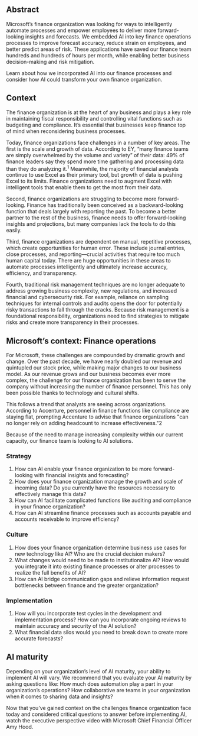 ## Abstract

Microsoft’s finance organization was looking for ways to intelligently automate processes and empower employees to deliver more forward-looking insights and forecasts. We embedded AI into key finance operations processes to improve forecast accuracy, reduce strain on employees, and better predict areas of risk. These applications have saved our finance team hundreds and hundreds of hours per month, while enabling better business decision-making and risk mitigation.

Learn about how we incorporated AI into our finance processes and consider how AI could transform your own finance organization.

## Context

The finance organization is at the heart of any business and plays a key role in maintaining fiscal responsibility and controlling vital functions such as budgeting and compliance. It’s essential that businesses keep finance top of mind when reconsidering business processes.

Today, finance organizations face challenges in a number of key areas. The first is the scale and growth of data. According to EY, “many finance teams are simply overwhelmed by the volume and variety” of their data: 49% of finance leaders say they spend more time gathering and processing data than they do analyzing it.<sup>1</sup> Meanwhile, the majority of financial analysts continue to use Excel as their primary tool, but growth of data is pushing Excel to its limits. Finance organizations need to augment Excel with intelligent tools that enable them to get the most from their data.

Second, finance organizations are struggling to become more forward-looking. Finance has traditionally been conceived as a backward-looking function that deals largely with reporting the past. To become a better partner to the rest of the business, finance needs to offer forward-looking insights and projections, but many companies lack the tools to do this easily.

Third, finance organizations are dependent on manual, repetitive processes, which create opportunities for human error. These include journal entries, close processes, and reporting—crucial activities that require too much human capital today. There are huge opportunities in these areas to automate processes intelligently and ultimately increase accuracy, efficiency, and transparency.

Fourth, traditional risk management techniques are no longer adequate to address growing business complexity, new regulations, and increased financial and cybersecurity risk. For example, reliance on sampling techniques for internal controls and audits opens the door for potentially risky transactions to fall through the cracks. Because risk management is a foundational responsibility, organizations need to find strategies to mitigate risks and create more transparency in their processes.

## Microsoft’s context: Finance operations

For Microsoft, these challenges are compounded by dramatic growth and change. Over the past decade, we have nearly doubled our revenue and quintupled our stock price, while making major changes to our business model. As our revenue grows and our business becomes ever more complex, the challenge for our finance organization has been to serve the company without increasing the number of finance personnel. This has only been possible thanks to technology and cultural shifts.

This follows a trend that analysts are seeing across organizations. According to Accenture, personnel in finance functions like compliance are staying flat, prompting Accenture to advise that finance organizations "can no longer rely on adding headcount to increase effectiveness."2

Because of the need to manage increasing complexity within our current capacity, our finance team is looking to AI solutions.

### Strategy

1. How can AI enable your finance organization to be more forward-looking with financial insights and forecasting?
2. How does your finance organization manage the growth and scale of incoming data? Do you currently have the resources necessary to effectively manage this data?
3. How can AI facilitate complicated functions like auditing and compliance in your finance organization?
4. How can AI streamline finance processes such as accounts payable and accounts receivable to improve efficiency?

### Culture

1. How does your finance organization determine business use cases for new technology like AI? Who are the crucial decision makers?
2. What changes would need to be made to institutionalize AI? How would you integrate it into existing finance processes or alter processes to realize the full benefits of AI?
3. How can AI bridge communication gaps and relieve information request bottlenecks between finance and the greater organization?

### Implementation

1. How will you incorporate test cycles in the development and implementation process? How can you incorporate ongoing reviews to maintain accuracy and security of the AI solution?
2. What financial data silos would you need to break down to create more accurate forecasts?

## AI maturity

Depending on your organization’s level of AI maturity, your ability to implement AI will vary. We recommend that you evaluate your AI maturity by asking questions like: How much does automation play a part in your organization’s operations? How collaborative are teams in your organization when it comes to sharing data and insights?

Now that you’ve gained context on the challenges finance organization face today and considered critical questions to answer before implementing AI, watch the executive perspective video with Microsoft Chief Financial Officer Amy Hood.